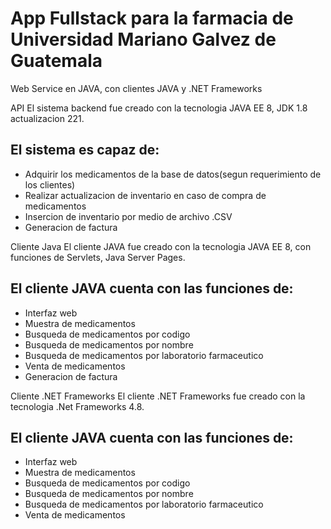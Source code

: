 # App Fullstack para la farmacia de Universidad Mariano Galvez de Guatemala
Web Service en JAVA, con clientes JAVA y .NET Frameworks

API
El sistema backend fue creado con la tecnologia JAVA EE 8, JDK 1.8 actualizacion 221.
## El sistema es capaz de:
* Adquirir los medicamentos de la base de datos(segun requerimiento de los clientes)
* Realizar actualizacion de inventario en caso de compra de medicamentos
* Insercion de inventario por medio de archivo .CSV
* Generacion de factura

Cliente Java
El cliente JAVA fue creado con la tecnologia JAVA EE 8, con funciones de Servlets, Java Server Pages.
## El cliente JAVA cuenta con las funciones de:
* Interfaz web 
* Muestra de medicamentos
* Busqueda de medicamentos por codigo
* Busqueda de medicamentos por nombre
* Busqueda de medicamentos por laboratorio farmaceutico
* Venta de medicamentos
* Generacion de factura

Cliente .NET Frameworks
El cliente .NET Frameworks fue creado con la tecnologia .Net Frameworks 4.8.
## El cliente JAVA cuenta con las funciones de:
* Interfaz web 
* Muestra de medicamentos
* Busqueda de medicamentos por codigo
* Busqueda de medicamentos por nombre
* Busqueda de medicamentos por laboratorio farmaceutico
* Venta de medicamentos
